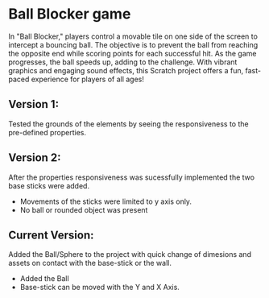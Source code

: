 # Ball Blocker game
In "Ball Blocker," players control a movable tile on one side of the screen to intercept a bouncing ball. The objective is to prevent the ball from reaching the opposite end while scoring points for each successful hit. As the game progresses, the ball speeds up, adding to the challenge. With vibrant graphics and engaging sound effects, this Scratch project offers a fun, fast-paced experience for players of all ages!
## Version 1:
Tested the grounds of the elements by seeing the responsiveness to the pre-defined properties.
## Version 2:
After the properties responsiveness was sucessfully implemented the two base sticks were added.
 - Movements of the sticks were limited to y axis only.
 - No ball or rounded object was present
## Current Version:
Added the Ball/Sphere to the project with quick change of dimesions and assets on contact with the base-stick or the wall.
 - Added the Ball
 - Base-stick can be moved with the Y and X Axis.
